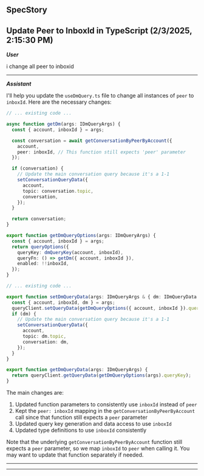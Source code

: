 ## SpecStory

## Update Peer to InboxId in TypeScript (2/3/2025, 2:15:30 PM)

_**User**_

i change all peer to inboxid

---

_**Assistant**_

I'll help you update the `useDmQuery.ts` file to change all instances of `peer` to `inboxId`. Here are the necessary changes:

```typescript:queries/useDmQuery.ts
// ... existing code ...

async function getDm(args: IDmQueryArgs) {
  const { account, inboxId } = args;

  const conversation = await getConversationByPeerByAccount({
    account,
    peer: inboxId, // This function still expects 'peer' parameter
  });

  if (conversation) {
    // Update the main conversation query because it's a 1-1
    setConversationQueryData({
      account,
      topic: conversation.topic,
      conversation,
    });
  }

  return conversation;
}

export function getDmQueryOptions(args: IDmQueryArgs) {
  const { account, inboxId } = args;
  return queryOptions({
    queryKey: dmQueryKey(account, inboxId),
    queryFn: () => getDm({ account, inboxId }),
    enabled: !!inboxId,
  });
}

// ... existing code ...

export function setDmQueryData(args: IDmQueryArgs & { dm: IDmQueryData }) {
  const { account, inboxId, dm } = args;
  queryClient.setQueryData(getDmQueryOptions({ account, inboxId }).queryKey, dm);
  if (dm) {
    // Update the main conversation query because it's a 1-1
    setConversationQueryData({
      account,
      topic: dm.topic,
      conversation: dm,
    });
  }
}

export function getDmQueryData(args: IDmQueryArgs) {
  return queryClient.getQueryData(getDmQueryOptions(args).queryKey);
}
```

The main changes are:
1. Updated function parameters to consistently use `inboxId` instead of `peer`
2. Kept the `peer: inboxId` mapping in the `getConversationByPeerByAccount` call since that function still expects a `peer` parameter
3. Updated query key generation and data access to use `inboxId`
4. Updated type definitions to use `inboxId` consistently

Note that the underlying `getConversationByPeerByAccount` function still expects a `peer` parameter, so we map `inboxId` to `peer` when calling it. You may want to update that function separately if needed.

---



---

